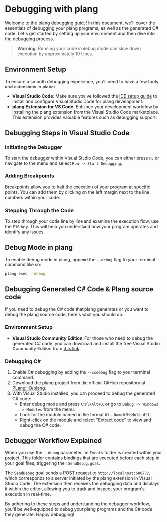 # Debugging with plang

Welcome to the plang debugging guide! In this document, we'll cover the essentials of debugging your plang programs, as well as the generated C# code. Let's get started by setting up your environment and then dive into the debugging process.

> **Warning**: Running your code in debug mode can slow down execution by approximately 10 times.

## Environment Setup

To ensure a smooth debugging experience, you'll need to have a few tools and extensions in place:

- **Visual Studio Code**: Make sure you've followed the [IDE setup guide](./IDE.md) to install and configure Visual Studio Code for plang development.
- **plang Extension for VS Code**: Enhance your development workflow by installing the plang extension from the Visual Studio Code marketplace. This extension provides valuable features such as debugging support.

## Debugging Steps in Visual Studio Code

### Initiating the Debugger

To start the debugger within Visual Studio Code, you can either press `F5` or navigate to the menu and select `Run -> Start Debugging`.

### Adding Breakpoints

Breakpoints allow you to halt the execution of your program at specific points. You can add them by clicking on the left margin next to the line numbers within your code.

### Stepping Through the Code

To step through your code line by line and examine the execution flow, use the `F10` key. This will help you understand how your program operates and identify any issues.

## Debug Mode in plang

To enable debug mode in plang, append the `--debug` flag to your terminal command like so:

```bash
plang exec --debug
```

## Debugging Generated C# Code & Plang source code

If you need to debug the C# code that plang generates or you want to debug the plang source code, here's what you should do:

### Environment Setup
- **Visual Studio Community Edition**: For those who need to debug the generated C# code, you can download and install the free Visual Studio Community Edition from [this link](https://visualstudio.microsoft.com/vs/community/).

### Debugging C#
1. Enable C# debugging by adding the `--csdebug` flag to your terminal command.
2. Download the plang project from the official GitHub repository at [PLangHQ/plang](https://github.com/PLangHQ/plang/).
3. With Visual Studio installed, you can proceed to debug the generated C# code:
   - Enter debug mode and press `Ctrl+Alt+U`, or go to `Debug -> Windows -> Modules` from the menu.
   - Look for the module named in the format `01. NameOfModule.dll`.
   - Right-click on the module and select "Extract code" to view and debug the C# code.

## Debugger Workflow Explained

When you use the `--debug` parameter, an `Events` folder is created within your project. This folder contains bindings that are executed before each step in your goal files, triggering the `!SendDebug.goal`. 

The `SendDebug` goal sends a POST request to `http://localhost:60877/`, which corresponds to a server initiated by the plang extension in Visual Studio Code. The extension then receives the debugging data and displays it within the editor, allowing you to track and inspect your program's execution in real-time.

By adhering to these steps and understanding the debugger workflow, you'll be well-equipped to debug your plang programs and the C# code they generate. Happy debugging!